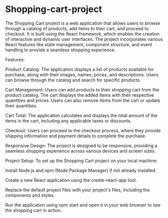 # Shopping-cart-project

The Shopping Cart project is a web application that allows users to browse through a catalog of products, add items to their cart, and proceed to checkout. It is built using the React framework, which enables the creation of interactive and dynamic user interfaces. The project incorporates various React features like state management, component structure, and event handling to provide a seamless shopping experience.

Features:

Product Catalog: The application displays a list of products available for purchase, along with their images, names, prices, and descriptions. Users can browse through the catalog and search for specific products.

Cart Management: Users can add products to their shopping cart from the product catalog. The cart displays the added items with their respective quantities and prices. Users can also remove items from the cart or update their quantities.

Cart Total: The application calculates and displays the total amount of the items in the cart, including any applicable taxes or discounts.

Checkout: Users can proceed to the checkout process, where they provide shipping information and payment details to complete the purchase.

Responsive Design: The project is designed to be responsive, providing a seamless shopping experience across various devices and screen sizes.

Project Setup:
To set up the Shopping Cart project on your local machine:

Install Node.js and npm (Node Package Manager) if not already installed.

Create a new React application using the create-react-app tool.

Replace the default project files with your project's files, including the components and styles.

Run the application using npm start and open it in your web browser to see the shopping cart in action.
